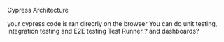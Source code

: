 Cypress Architecture

your cypress code is ran direcrly on the browser
You can do unit testing, integration testing and E2E testing
Test Runner ? and dashboards?